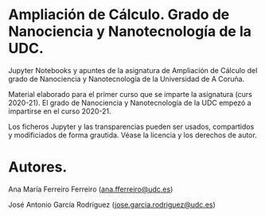 # Ampliación de Cálculo. Grado de Nanociencia y Nanotecnología de la UDC.

Jupyter Notebooks y apuntes de la asignatura de Ampliación de Cálculo del grado de Nanociencia y Nanotecnología de la Universidad de A Coruña. 

Material elaborado para el primer curso que se imparte la asignatura (curs 2020-21). El grado de Nanociencia y Nanotecnología de la UDC empezó a impartirse en el curso 2020-21.

Los ficheros Jupyter y las transparencias pueden ser usados, compartidos y modificiados de forma grautida. Véase la licencia y los derechos de autor. 



# Autores.
Ana María Ferreiro Ferreiro (ana.fferreiro@udc.es)

José Antonio García Rodríguez (jose.garcia.rodriguez@udc.es)

